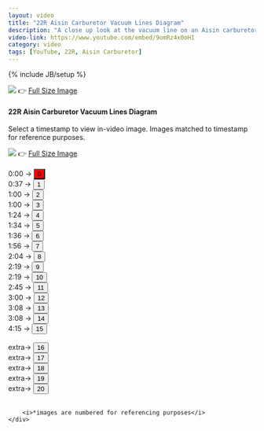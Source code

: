 ```yaml
---
layout: video
title: "22R Aisin Carburetor Vacuum Lines Diagram"
description: "A close up look at the vacuum line on an Aisin carburetor from a 22R engine."
video-link: https://www.youtube.com/embed/9omRz4x0oHI
category: video
tags: [YouTube, 22R, Aisin Carburetor]
---
```

{% include JB/setup %}
<div id="content" class="row">
	<div class="col-xs-12 col-md-9 col-lg-9">
		<img id="img" src="{{ BASE_PATH }}/assets/custom-img/0.png">
		👉 <a id="img-link" target="_blank" href="{{ BASE_PATH }}/assets/custom-img/0.png">Full Size Image</a>
		<h4>22R Aisin Carburetor Vacuum Lines Diagram</h4>
		<p>Select a timestamp to view in-video image.
		Images matched to timestamp for reference purposes.</p>
		<img id="img-real" src="{{ BASE_PATH }}/assets/custom-img/real/0.jpg">
		👉 <a id="img-real-link" target="_blank" href="{{ BASE_PATH }}/assets/custom-img/real/0.jpg">Full Size Image</a>
	</div>
	<div class="col-xs-12 col-md-3 col-lg-3">
		<br/>
		0:00 → <button style="background-color: red" id="0" onclick="changeImg(0)">0</button> <br/>
		0:37 → <button id="1" onclick="changeImg(1)">1</button> <br/>
		1:00 → <button id="2" onclick="changeImg(2)">2</button> <br/>
		1:00 → <button id="3" onclick="changeImg(3)">3</button> <br/>
		1:24 → <button id="4" onclick="changeImg(4)">4</button> <br/>
		1:34 → <button id="5" onclick="changeImg(5)">5</button> <br/>
		1:36 → <button id="6" onclick="changeImg(6)">6</button> <br/>
		1:56 → <button id="7" onclick="changeImg(7)">7</button> <br/>
		2:04 → <button id="8" onclick="changeImg(8)">8</button> <br/>
		2:19 → <button id="9" onclick="changeImg(9)">9</button> <br/>
		2:19 → <button id="10" onclick="changeImg(10)">10</button> <br/>
		2:45 → <button id="11" onclick="changeImg(11)">11</button> <br/>
		3:00 → <button id="12" onclick="changeImg(12)">12</button> <br/>
		3:08 → <button id="13" onclick="changeImg(13)">13</button> <br/>
		3:08 → <button id="14" onclick="changeImg(14)">14</button> <br/>
		4:15 → <button id="15" onclick="changeImg(15)">15</button> <br/> <br/>
		extra→ <button id="16" onclick="changeImg(16)">16</button> <br/>
		extra→ <button id="17" onclick="changeImg(17)">17</button> <br/>
		extra→ <button id="18" onclick="changeImg(18)">18</button> <br/>
		extra→ <button id="19" onclick="changeImg(19)">19</button> <br/>
		extra→ <button id="20" onclick="changeImg(20)">20</button> <br/><br/>

		<i>*images are numbered for referencing purposes</i>
	</div>
</div>

<script src="{{ BASE_PATH }}/assets/custom-js/22r.js"></script>